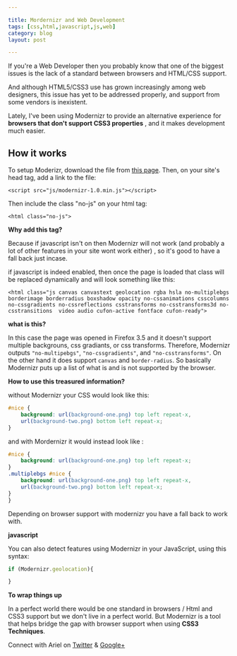 ```yaml
---

title: Mordernizr and Web Development
tags: [css,html,javascript,js,web]
category: blog
layout: post

---
```


If you're a Web Developer then you probably know that one of the biggest issues is the lack of a standard between browsers and HTML/CSS support.

And although HTML5/CSS3 use has grown increasingly among web designers, this issue has yet to be addressed properly, and support from some vendors is inexistent.

Lately, I've been using Modernizr to provide an alternative experience for __browsers that don't support CSS3 properties__  , and it makes development much easier.

## How it works

To setup Moderizr, download the file from [this page](http://modernizr.com/). Then, on your site's head tag, add a link to the file:

`<script src="js/modernizr-1.0.min.js"></script>`

Then include the class "no-js" on your html tag:

`<html class="no-js">`

__Why add this tag?__

Because if javascript isn't on then Modernizr will not work (and probably a lot of other features in your site wont work either)
, so it's good to have a fall back just incase.

if javascript is indeed enabled, then once the page is loaded that class will be replaced dynamically and will look something like this:

`<html class="js canvas canvastext geolocation rgba hsla no-multiplebgs borderimage borderradius boxshadow opacity no-cssanimations csscolumns no-cssgradients no-cssreflections csstransforms no-csstransforms3d no-csstransitions  video audio cufon-active fontface cufon-ready">`

__what is this?__

In this case the page was opened in Firefox 3.5 and it doesn't support multiple backgrouns, css gradiants, or css transforms. Therefore, Modernizr outputs `"no-multipebgs"`, `"no-cssgradients"`, and `"no-csstransforms"`. On the other hand it does support `canvas` and `border-radius`. So basically Modernizr puts up a list of what is and is not supported by the browser.

__How to use this treasured information?__

without Modernizr your CSS would look like this:

```css
#nice {
    background: url(background-one.png) top left repeat-x,
    url(background-two.png) bottom left repeat-x;
}
```

and with Mordernizr it would instead look like :

```css
#nice {
    background: url(background-one.png) top left repeat-x;
}
.multiplebgs #nice {
    background: url(background-one.png) top left repeat-x,
    url(background-two.png) bottom left repeat-x;
}
}
```

Depending on browser support with modernizr you have a fall back to work with.

__javascript__

You can also detect features using Modernizr in your JavaScript, using this syntax:

 ```JavaScript
 if (Modernizr.geolocation){

 }
 ```

 __To wrap things up__

 In a perfect world there would be one standard in browsers / Html and CSS3 support but we don't live in a perfect world. But
 Modernizr is a tool that helps bridge the gap with browser support when using __CSS3 Techniques__.



Connect with Ariel on [Twitter](https://twitter.com/yerariel) & <a rel="author" href="https://plus.google.com/+ArielSal"> Google+ </a>
